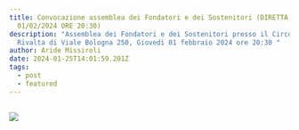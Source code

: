 ```yaml
---
title: Convocazione assemblea dei Fondatori e dei Sostenitori (DIRETTA FACEBOOK
  01/02/2024 ORE 20:30)
description: "Assemblea dei Fondatori e dei Sostenitori presso il Circolo
  Rivalta di Viale Bologna 250, Giovedì 01 febbraio 2024 ore 20:30 "
author: Aride Missiroli
date: 2024-01-25T14:01:59.201Z
tags:
  - post
  - featured
---
```

![]()

![](/static/img/img_4815.jpg)